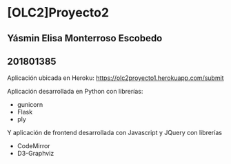 # [OLC2]Proyecto2
## Yásmin Elisa Monterroso Escobedo
## 201801385

Aplicación ubicada en Heroku: https://olc2proyecto1.herokuapp.com/submit

Aplicación desarrollada en Python con librerías:
* gunicorn
* Flask
* ply

Y aplicación de frontend desarrollada con Javascript y JQuery con librerías
* CodeMirror
* D3-Graphviz
